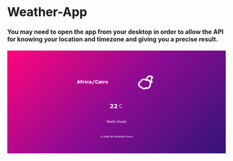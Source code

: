 # Weather-App

#### You may need to open the app from your desktop in order to allow the API for knowing your location and timezone and giving you a precise result.

![](weather-app.png)
